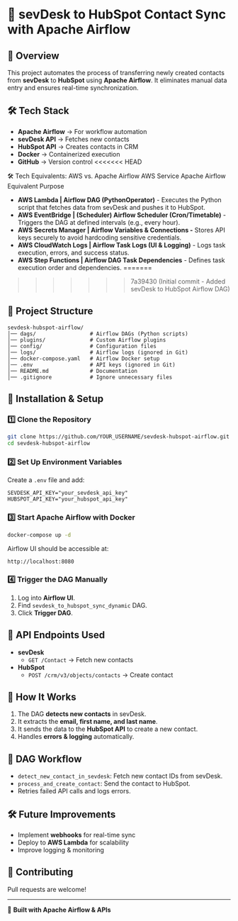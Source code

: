 # 🚀 sevDesk to HubSpot Contact Sync with Apache Airflow

## 📌 Overview
This project automates the process of transferring newly created contacts from **sevDesk** to **HubSpot** using **Apache Airflow**. It eliminates manual data entry and ensures real-time synchronization.

## 🛠 Tech Stack
- **Apache Airflow** → For workflow automation
- **sevDesk API** → Fetches new contacts
- **HubSpot API** → Creates contacts in CRM
- **Docker** → Containerized execution
- **GitHub** → Version control
<<<<<<< HEAD
  
🛠 Tech Equivalents: AWS vs. Apache Airflow
AWS Service	Apache Airflow Equivalent	Purpose
- **AWS Lambda | Airflow DAG (PythonOperator)** -	Executes the Python script that fetches data from sevDesk and pushes it to HubSpot.
- **AWS EventBridge  | (Scheduler)	Airflow Scheduler (Cron/Timetable)**	 -	Triggers the DAG at defined intervals (e.g., every hour).
- **AWS Secrets Manager | 	Airflow Variables & Connections	 -**	Stores API keys securely to avoid hardcoding sensitive credentials.
- **AWS CloudWatch Logs | 	Airflow Task Logs (UI & Logging)**	 -	Logs task execution, errors, and success status.
- **AWS Step Functions | 	Airflow DAG Task Dependencies**	 -	Defines task execution order and dependencies.
=======
>>>>>>> 7a39430 (Initial commit - Added sevDesk to HubSpot Airflow DAG)

## 📂 Project Structure
```
sevdesk-hubspot-airflow/
│── dags/                 # Airflow DAGs (Python scripts)
│── plugins/              # Custom Airflow plugins
│── config/               # Configuration files
│── logs/                 # Airflow logs (ignored in Git)
│── docker-compose.yaml   # Airflow Docker setup
│── .env                  # API keys (ignored in Git)
│── README.md             # Documentation
│── .gitignore            # Ignore unnecessary files
```

## 🚀 Installation & Setup

### 1️⃣ **Clone the Repository**
```bash
git clone https://github.com/YOUR_USERNAME/sevdesk-hubspot-airflow.git
cd sevdesk-hubspot-airflow
```

### 2️⃣ **Set Up Environment Variables**
Create a `.env` file and add:
```env
SEVDESK_API_KEY="your_sevdesk_api_key"
HUBSPOT_API_KEY="your_hubspot_api_key"
```

### 3️⃣ **Start Apache Airflow with Docker**
```bash
docker-compose up -d
```
Airflow UI should be accessible at:
```
http://localhost:8080
```

### 4️⃣ **Trigger the DAG Manually**
1. Log into **Airflow UI**.
2. Find `sevdesk_to_hubspot_sync_dynamic` DAG.
3. Click **Trigger DAG**.

## 📜 API Endpoints Used
- **sevDesk**
  - `GET /Contact` → Fetch new contacts
- **HubSpot**
  - `POST /crm/v3/objects/contacts` → Create contact

## 📝 How It Works
1. The DAG **detects new contacts** in sevDesk.
2. It extracts the **email, first name, and last name**.
3. It sends the data to the **HubSpot API** to create a new contact.
4. Handles **errors & logging** automatically.

## 🔄 DAG Workflow
- `detect_new_contact_in_sevdesk`: Fetch new contact IDs from sevDesk.
- `process_and_create_contact`: Send the contact to HubSpot.
- Retries failed API calls and logs errors.

## 🛠 Future Improvements
- Implement **webhooks** for real-time sync
- Deploy to **AWS Lambda** for scalability
- Improve logging & monitoring

## 🤝 Contributing
Pull requests are welcome!

---
🚀 **Built with Apache Airflow & APIs**


